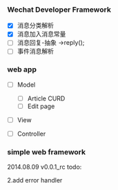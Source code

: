 ### Wechat Developer Framework
- [x] 消息分类解析
- [x] 消息加入消息常量
- [ ] 消息回复-抽象 ->reply();
- [ ] 事件消息解析

### web app
- [ ] Model
    - [ ] Article CURD
    - [ ] Edit page
    
- [ ] View

- [ ] Controller

### simple web framework
2014.08.09 v0.0.1_rc
todo:

2.add error handler
